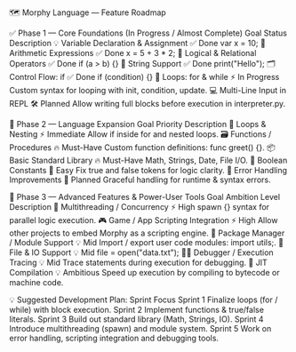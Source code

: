 🗺️ Morphy Language — Feature Roadmap

✅ Phase 1 — Core Foundations (In Progress / Almost Complete)
Goal	                                Status	          Description
💡 Variable Declaration & Assignment	✅ Done	          var x = 10;
🔢 Arithmetic Expressions	            ✅ Done	          x = 5 + 3 * 2;
🧠 Logical & Relational Operators	    ✅ Done	          if (a > b) {}
🧾 String Support	                    ✅ Done	          print("Hello");
🗂️ Control Flow: if	                  ✅ Done	          if (condition) {}
🔁 Loops: for & while	                ⚡ In Progress	  Custom syntax for looping with init, condition, update.
💻 Multi-Line Input in REPL	          🛠️ Planned	      Allow writing full blocks before execution in interpreter.py.

🚀 Phase 2 — Language Expansion
Goal	                              Priority	          Description
🧵 Loops & Nesting	                ⚡ Immediate	      Allow if inside for and nested loops.
🗃️ Functions / Procedures	          🔥 Must-Have	      Custom function definitions: func greet() {}.
📦 Basic Standard Library	          🔥 Must-Have	      Math, Strings, Date, File I/O.
🧠 Boolean Constants	              🧠 Easy             Fix	true and false tokens for logic clarity.
🧠 Error Handling Improvements	    🚧 Planned	        Graceful handling for runtime & syntax errors.

🌟 Phase 3 — Advanced Features & Power-User Tools
Goal	                                Ambition Level	    Description
🧵 Multithreading / Concurrency	      ⚡ High	            spawn {} syntax for parallel logic execution.
🎮 Game / App Scripting Integration	  ⚡ High	            Allow other projects to embed Morphy as a scripting engine.
🧰 Package Manager / Module Support	  💡 Mid	            Import / export user code modules: import utils;.
💾 File & IO Support	                💡 Mid	            file = open("data.txt");
🧑‍💻 Debugger / Execution Tracing	      💡 Mid	            Trace statements during execution for debugging.
🏃 JIT Compilation	                  💡 Ambitious	      Speed up execution by compiling to bytecode or machine code.

💡 Suggested Development Plan:
  Sprint	    Focus
  Sprint 1	  Finalize loops (for / while) with block execution.
  Sprint 2	  Implement functions & true/false literals.
  Sprint 3	  Build out standard library (Math, Strings, IO).
  Sprint 4	  Introduce multithreading (spawn) and module system.
  Sprint 5	  Work on error handling, scripting integration and debugging tools.
